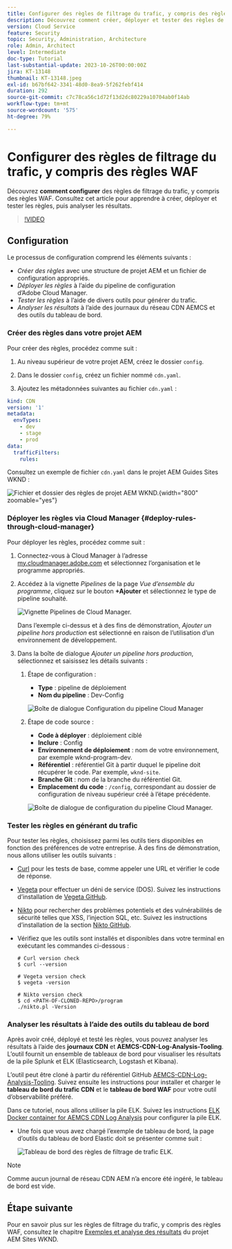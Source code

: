 ```yaml
---
title: Configurer des règles de filtrage du trafic, y compris des règles WAF
description: Découvrez comment créer, déployer et tester des règles de filtrage du trafic, y compris des règles WAF, puis analyser les résultats.
version: Cloud Service
feature: Security
topic: Security, Administration, Architecture
role: Admin, Architect
level: Intermediate
doc-type: Tutorial
last-substantial-update: 2023-10-26T00:00:00Z
jira: KT-13148
thumbnail: KT-13148.jpeg
exl-id: b67bf642-3341-48d0-8ea9-5f262febf414
duration: 292
source-git-commit: c7c78ca56c1d72f13d2dc80229a10704ab0f14ab
workflow-type: tm+mt
source-wordcount: '575'
ht-degree: 79%

---
```


# Configurer des règles de filtrage du trafic, y compris des règles WAF

Découvrez **comment configurer** des règles de filtrage du trafic, y compris des règles WAF. Consultez cet article pour apprendre à créer, déployer et tester les règles, puis analyser les résultats.

>[!VIDEO](https://video.tv.adobe.com/v/3425407?quality=12&learn=on)

## Configuration

Le processus de configuration comprend les éléments suivants :

- _Créer des règles_ avec une structure de projet AEM et un fichier de configuration appropriés.
- _Déployer les règles_ à l’aide du pipeline de configuration d’Adobe Cloud Manager.
- _Tester les règles_ à l’aide de divers outils pour générer du trafic.
- _Analyser les résultats_ à l’aide des journaux du réseau CDN AEMCS et des outils du tableau de bord.

### Créer des règles dans votre projet AEM

Pour créer des règles, procédez comme suit :

1. Au niveau supérieur de votre projet AEM, créez le dossier `config`.

1. Dans le dossier `config`, créez un fichier nommé `cdn.yaml`.

1. Ajoutez les métadonnées suivantes au fichier `cdn.yaml` :

```yaml
kind: CDN
version: '1'
metadata:
  envTypes:
    - dev
    - stage
    - prod
data:
  trafficFilters:
    rules:
```

Consultez un exemple de fichier `cdn.yaml` dans le projet AEM Guides Sites WKND :

![Fichier et dossier des règles de projet AEM WKND.](./assets/wknd-rules-file-and-folder.png){width="800" zoomable="yes"}

### Déployer les règles via Cloud Manager {#deploy-rules-through-cloud-manager}

Pour déployer les règles, procédez comme suit :

1. Connectez-vous à Cloud Manager à l’adresse [my.cloudmanager.adobe.com](https://my.cloudmanager.adobe.com/) et sélectionnez l’organisation et le programme appropriés.

1. Accédez à la vignette _Pipelines_ de la page _Vue d’ensemble du programme_, cliquez sur le bouton **+Ajouter** et sélectionnez le type de pipeline souhaité.

   ![Vignette Pipelines de Cloud Manager.](./assets/cloud-manager-pipelines-card.png)

   Dans l’exemple ci-dessus et à des fins de démonstration, _Ajouter un pipeline hors production_ est sélectionné en raison de l’utilisation d’un environnement de développement.

1. Dans la boîte de dialogue _Ajouter un pipeline hors production_, sélectionnez et saisissez les détails suivants :

   1. Étape de configuration :

      - **Type** : pipeline de déploiement
      - **Nom du pipeline** : Dev-Config

      ![Boîte de dialogue Configuration du pipeline Cloud Manager](./assets/cloud-manager-config-pipeline-step1-dialog.png)

   2. Étape de code source :

      - **Code à déployer** : déploiement ciblé
      - **Inclure** : Config
      - **Environnement de déploiement** : nom de votre environnement, par exemple wknd-program-dev.
      - **Référentiel** : référentiel Git à partir duquel le pipeline doit récupérer le code. Par exemple, `wknd-site`.
      - **Branche Git** : nom de la branche du référentiel Git.
      - **Emplacement du code** : `/config`, correspondant au dossier de configuration de niveau supérieur créé à l’étape précédente.

      ![Boîte de dialogue de configuration du pipeline Cloud Manager.](./assets/cloud-manager-config-pipeline-step2-dialog.png)

### Tester les règles en générant du trafic

Pour tester les règles, choisissez parmi les outils tiers disponibles en fonction des préférences de votre entreprise. À des fins de démonstration, nous allons utiliser les outils suivants :

- [Curl](https://curl.se/) pour les tests de base, comme appeler une URL et vérifier le code de réponse.

- [Vegeta](https://github.com/tsenart/vegeta) pour effectuer un déni de service (DOS). Suivez les instructions d’installation de [Vegeta GitHub](https://github.com/tsenart/vegeta#install).

- [Nikto](https://github.com/sullo/nikto/wiki) pour rechercher des problèmes potentiels et des vulnérabilités de sécurité telles que XSS, l’injection SQL, etc. Suivez les instructions d’installation de la section [Nikto GitHub](https://github.com/sullo/nikto).

- Vérifiez que les outils sont installés et disponibles dans votre terminal en exécutant les commandes ci-dessous :

  ```shell
  # Curl version check
  $ curl --version
  
  # Vegeta version check
  $ vegeta -version
  
  # Nikto version check
  $ cd <PATH-OF-CLONED-REPO>/program
  ./nikto.pl -Version
  ```

### Analyser les résultats à l’aide des outils du tableau de bord

Après avoir créé, déployé et testé les règles, vous pouvez analyser les résultats à l’aide des **journaux CDN** et **AEMCS-CDN-Log-Analysis-Tooling**. L’outil fournit un ensemble de tableaux de bord pour visualiser les résultats de la pile Splunk et ELK (Elasticsearch, Logstash et Kibana).

L’outil peut être cloné à partir du référentiel GitHub [AEMCS-CDN-Log-Analysis-Tooling](https://github.com/adobe/AEMCS-CDN-Log-Analysis-Tooling). Suivez ensuite les instructions pour installer et charger le **tableau de bord du trafic CDN** et le **tableau de bord WAF** pour votre outil d’observabilité préféré.

Dans ce tutoriel, nous allons utiliser la pile ELK. Suivez les instructions [ELK Docker container for AEMCS CDN Log Analysis](https://github.com/adobe/AEMCS-CDN-Log-Analysis-Tooling/blob/main/ELK/README.md) pour configurer la pile ELK.

- Une fois que vous avez chargé l’exemple de tableau de bord, la page d’outils du tableau de bord Elastic doit se présenter comme suit :

  ![Tableau de bord des règles de filtrage de trafic ELK.](./assets/elk-dashboard.png)

>[!NOTE]
>
>    Comme aucun journal de réseau CDN AEM n’a encore été ingéré, le tableau de bord est vide.


## Étape suivante

Pour en savoir plus sur les règles de filtrage du trafic, y compris des règles WAF, consultez le chapitre [Exemples et analyse des résultats](./examples-and-analysis.md) du projet AEM Sites WKND.
